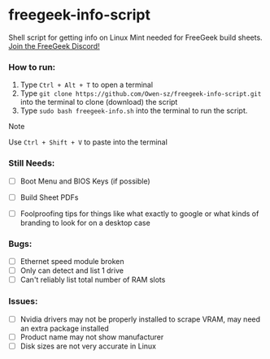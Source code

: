 # freegeek-info-script
Shell script for getting info on Linux Mint needed for FreeGeek build sheets.
[Join the FreeGeek Discord!](https://discord.gg/umxcyCDmr8)

### How to run:
1. Type `Ctrl + Alt + T` to open a terminal
2. Type `git clone https://github.com/Owen-sz/freegeek-info-script.git` into the terminal to clone (download) the script
3. Type `sudo bash freegeek-info.sh` into the terminal to run the script.
> [!NOTE]
>  Use `Ctrl + Shift + V` to paste into the terminal

### Still Needs:
- [ ] Boot Menu and BIOS Keys (if possible)
- [ ] Build Sheet PDFs
- [ ] Foolproofing tips for things like what exactly to google or what kinds of branding to look for on a desktop case


### Bugs:
- [ ] Ethernet speed module broken
- [ ] Only can detect and list 1 drive
- [ ] Can't reliably list total number of RAM slots

### Issues:
- [ ] Nvidia drivers may not be properly installed to scrape VRAM, may need an extra package installed
- [ ] Product name may not show manufacturer
- [ ] Disk sizes are not very accurate in Linux
